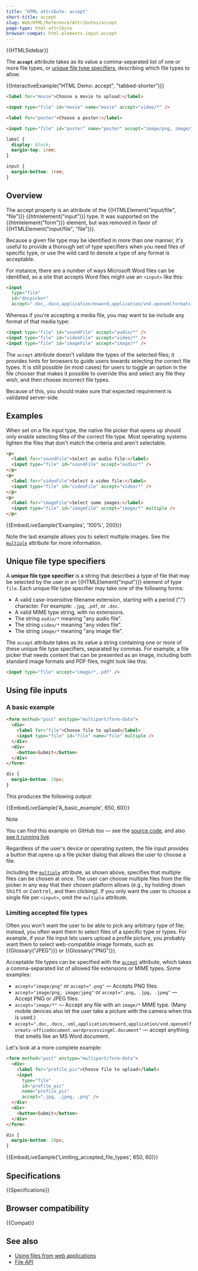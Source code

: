 ```yaml
---
title: "HTML attribute: accept"
short-title: accept
slug: Web/HTML/Reference/Attributes/accept
page-type: html-attribute
browser-compat: html.elements.input.accept
---
```


{{HTMLSidebar}}

The **`accept`** attribute takes as its value a comma-separated list of one or more file types, or [unique file type specifiers](#unique_file_type_specifiers), describing which file types to allow.

{{InteractiveExample("HTML Demo: accept", "tabbed-shorter")}}

```html interactive-example
<label for="movie">Choose a movie to upload:</label>

<input type="file" id="movie" name="movie" accept="video/*" />

<label for="poster">Choose a poster:</label>

<input type="file" id="poster" name="poster" accept="image/png, image/jpeg" />
```

```css interactive-example
label {
  display: block;
  margin-top: 1rem;
}

input {
  margin-bottom: 1rem;
}
```

## Overview

The accept property is an attribute of the {{HTMLElement("input/file", "file")}} {{htmlelement("input")}} type. It was supported on the {{htmlelement("form")}} element, but was removed in favor of {{HTMLElement("input/file", "file")}}.

Because a given file type may be identified in more than one manner, it's useful to provide a thorough set of type specifiers when you need files of specific type, or use the wild card to denote a type of any format is acceptable.

For instance, there are a number of ways Microsoft Word files can be identified, so a site that accepts Word files might use an `<input>` like this:

```html
<input
  type="file"
  id="docpicker"
  accept=".doc,.docx,application/msword,application/vnd.openxmlformats-officedocument.wordprocessingml.document" />
```

Whereas if you're accepting a media file, you may want to be include any format of that media type:

```html
<input type="file" id="soundFile" accept="audio/*" />
<input type="file" id="videoFile" accept="video/*" />
<input type="file" id="imageFile" accept="image/*" />
```

The `accept` attribute doesn't validate the types of the selected files; it provides hints for browsers to guide users towards selecting the correct file types. It is still possible (in most cases) for users to toggle an option in the file chooser that makes it possible to override this and select any file they wish, and then choose incorrect file types.

Because of this, you should make sure that expected requirement is validated server-side.

## Examples

When set on a file input type, the native file picker that opens up should only enable selecting files of the correct file type. Most operating systems lighten the files that don't match the criteria and aren't selectable.

```html
<p>
  <label for="soundFile">Select an audio file:</label>
  <input type="file" id="soundFile" accept="audio/*" />
</p>
<p>
  <label for="videoFile">Select a video file:</label>
  <input type="file" id="videoFile" accept="video/*" />
</p>
<p>
  <label for="imageFile">Select some images:</label>
  <input type="file" id="imageFile" accept="image/*" multiple />
</p>
```

{{EmbedLiveSample('Examples', '100%', 200)}}

Note the last example allows you to select multiple images. See the [`multiple`](/en-US/docs/Web/HTML/Reference/Element/input#multiple) attribute for more information.

## Unique file type specifiers

A **unique file type specifier** is a string that describes a type of file that may be selected by the user in an {{HTMLElement("input")}} element of type `file`. Each unique file type specifier may take one of the following forms:

- A valid case-insensitive filename extension, starting with a period (".") character. For example: `.jpg`, `.pdf`, or `.doc`.
- A valid MIME type string, with no extensions.
- The string `audio/*` meaning "any audio file".
- The string `video/*` meaning "any video file".
- The string `image/*` meaning "any image file".

The `accept` attribute takes as its value a string containing one or more of these unique file type specifiers, separated by commas. For example, a file picker that needs content that can be presented as an image, including both standard image formats and PDF files, might look like this:

```html
<input type="file" accept="image/*,.pdf" />
```

## Using file inputs

### A basic example

```html
<form method="post" enctype="multipart/form-data">
  <div>
    <label for="file">Choose file to upload</label>
    <input type="file" id="file" name="file" multiple />
  </div>
  <div>
    <button>Submit</button>
  </div>
</form>
```

```css hidden
div {
  margin-bottom: 10px;
}
```

This produces the following output:

{{EmbedLiveSample('A_basic_example', 650, 60)}}

> [!NOTE]
> You can find this example on GitHub too — see the [source code](https://github.com/mdn/learning-area/blob/main/html/forms/file-examples/simple-file.html), and also [see it running live](https://mdn.github.io/learning-area/html/forms/file-examples/simple-file.html).

Regardless of the user's device or operating system, the file input provides a button that opens up a file picker dialog that allows the user to choose a file.

Including the [`multiple`](/en-US/docs/Web/HTML/Reference/Element/input#multiple) attribute, as shown above, specifies that multiple files can be chosen at once. The user can choose multiple files from the file picker in any way that their chosen platform allows (e.g., by holding down <kbd>Shift</kbd> or <kbd>Control</kbd>, and then clicking). If you only want the user to choose a single file per `<input>`, omit the `multiple` attribute.

### Limiting accepted file types

Often you won't want the user to be able to pick any arbitrary type of file; instead, you often want them to select files of a specific type or types. For example, if your file input lets users upload a profile picture, you probably want them to select web-compatible image formats, such as {{Glossary("JPEG")}} or {{Glossary("PNG")}}.

Acceptable file types can be specified with the [`accept`](/en-US/docs/Web/HTML/Reference/Element/input/file#accept) attribute, which takes a comma-separated list of allowed file extensions or MIME types. Some examples:

- `accept="image/png"` or `accept=".png"` — Accepts PNG files.
- `accept="image/png, image/jpeg"` or `accept=".png, .jpg, .jpeg"` — Accept PNG or JPEG files.
- `accept="image/*"` — Accept any file with an `image/*` MIME type. (Many mobile devices also let the user take a picture with the camera when this is used.)
- `accept=".doc,.docx,.xml,application/msword,application/vnd.openxmlformats-officedocument.wordprocessingml.document"` — accept anything that smells like an MS Word document.

Let's look at a more complete example:

```html
<form method="post" enctype="multipart/form-data">
  <div>
    <label for="profile_pic">Choose file to upload</label>
    <input
      type="file"
      id="profile_pic"
      name="profile_pic"
      accept=".jpg, .jpeg, .png" />
  </div>
  <div>
    <button>Submit</button>
  </div>
</form>
```

```css hidden
div {
  margin-bottom: 10px;
}
```

{{EmbedLiveSample('Limiting_accepted_file_types', 650, 60)}}

## Specifications

{{Specifications}}

## Browser compatibility

{{Compat}}

## See also

- [Using files from web applications](/en-US/docs/Web/API/File_API/Using_files_from_web_applications)
- [File API](/en-US/docs/Web/API/File)

